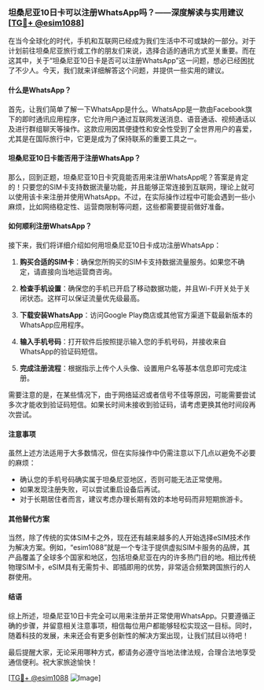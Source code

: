 ### 坦桑尼亚10日卡可以注册WhatsApp吗？——深度解读与实用建议[[TG💪+ @esim1088](https://t.me/s/esim1088)]

在当今全球化的时代，手机和互联网已经成为我们生活中不可或缺的一部分。对于计划前往坦桑尼亚旅行或工作的朋友们来说，选择合适的通讯方式至关重要。而在这其中，关于“坦桑尼亚10日卡是否可以注册WhatsApp”这一问题，想必已经困扰了不少人。今天，我们就来详细解答这个问题，并提供一些实用的建议。

#### 什么是WhatsApp？

首先，让我们简单了解一下WhatsApp是什么。WhatsApp是一款由Facebook旗下的即时通讯应用程序，它允许用户通过互联网发送消息、语音通话、视频通话以及进行群组聊天等操作。这款应用因其便捷性和安全性受到了全世界用户的喜爱，尤其是在国际旅行中，它更是成为了保持联系的重要工具之一。

#### 坦桑尼亚10日卡能否用于注册WhatsApp？

那么，回到正题，坦桑尼亚10日卡究竟能否用来注册WhatsApp呢？答案是肯定的！只要您的SIM卡支持数据流量功能，并且能够正常连接到互联网，理论上就可以使用该卡来注册并使用WhatsApp。不过，在实际操作过程中可能会遇到一些小麻烦，比如网络稳定性、运营商限制等问题，这些都需要提前做好准备。

#### 如何顺利注册WhatsApp？

接下来，我们将详细介绍如何用坦桑尼亚10日卡成功注册WhatsApp：

1. **购买合适的SIM卡**：确保您所购买的SIM卡支持数据流量服务。如果您不确定，请直接向当地运营商咨询。
   
2. **检查手机设置**：确保您的手机已开启了移动数据功能，并且Wi-Fi开关处于关闭状态。这样可以保证流量优先级最高。

3. **下载安装WhatsApp**：访问Google Play商店或其他官方渠道下载最新版本的WhatsApp应用程序。

4. **输入手机号码**：打开软件后按照提示输入您的手机号码，并接收来自WhatsApp的验证码短信。

5. **完成注册流程**：根据指示上传个人头像、设置用户名等基本信息即可完成注册。

需要注意的是，在某些情况下，由于网络延迟或者信号不佳等原因，可能需要尝试多次才能收到验证码短信。如果长时间未接收到验证码，请考虑更换其他时间段再次尝试。

#### 注意事项

虽然上述方法适用于大多数情况，但在实际操作中仍需注意以下几点以避免不必要的麻烦：
- 确认您的手机号码确实属于坦桑尼亚地区，否则可能无法正常使用。
- 如果发现注册失败，可以尝试重启设备后再试。
- 对于长期居住者而言，建议考虑办理长期有效的本地号码而非短期旅游卡。

#### 其他替代方案

当然，除了传统的实体SIM卡之外，现在还有越来越多的人开始选择eSIM技术作为解决方案。例如，“esim1088”就是一个专注于提供虚拟SIM卡服务的品牌，其产品覆盖了全球多个国家和地区，包括坦桑尼亚在内的许多热门目的地。相比传统物理SIM卡，eSIM具有无需剪卡、即插即用的优势，非常适合频繁跨国旅行的人群使用。

#### 结语

综上所述，坦桑尼亚10日卡完全可以用来注册并正常使用WhatsApp。只要遵循正确的步骤，并留意相关注意事项，相信每位用户都能够轻松实现这一目标。同时，随着科技的发展，未来还会有更多创新性的解决方案出现，让我们拭目以待吧！

最后提醒大家，无论采用哪种方式，都请务必遵守当地法律法规，合理合法地享受通信便利。祝大家旅途愉快！

[[TG💪+ @esim1088](https://t.me/s/esim1088) ![Image](https://i.postimg.cc/4NQfJmqS/Snipaste-2025-05-13-00-14-12.png)]